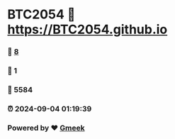 # BTC2054 :link: https://BTC2054.github.io 
### :page_facing_up: [8](https://BTC2054.github.io/tag.html) 
### :speech_balloon: 1 
### :hibiscus: 5584 
### :alarm_clock: 2024-09-04 01:19:39 
### Powered by :heart: [Gmeek](https://github.com/Meekdai/Gmeek)
